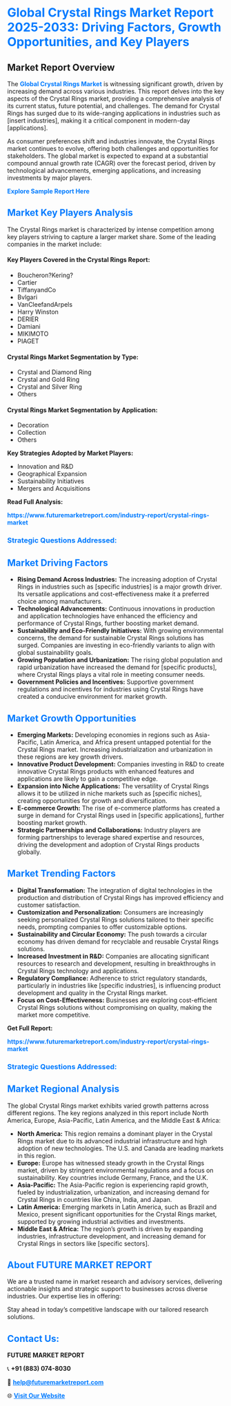 <h1 style="color: #007BFF;">Global Crystal Rings Market Report 2025-2033: Driving Factors, Growth Opportunities, and Key Players</h1>

<section id="overview">
<h2>Market Report Overview</h2>
<p>The <a href="https://www.futuremarketreport.com/industry-report/crystal-rings-market" style="color: #007BFF; text-decoration: none;"><strong>Global Crystal Rings Market</strong></a> is witnessing significant growth, driven by increasing demand across various industries. This report delves into the key aspects of the Crystal Rings market, providing a comprehensive analysis of its current status, future potential, and challenges. The demand for Crystal Rings has surged due to its wide-ranging applications in industries such as [insert industries], making it a critical component in modern-day [applications].</p>
<p>As consumer preferences shift and industries innovate, the Crystal Rings market continues to evolve, offering both challenges and opportunities for stakeholders. The global market is expected to expand at a substantial compound annual growth rate (CAGR) over the forecast period, driven by technological advancements, emerging applications, and increasing investments by major players.</p>
</section>

<section id="overview">
<p><a href="https://www.futuremarketreport.com/request-sample/reportId=55943" style="color: #007BFF; text-decoration: none;"><strong>Explore Sample Report Here</strong></a></p>
</section>

<section id="key-players">
<h2 style="color: #007BFF;">Market Key Players Analysis</h2>
<p>The Crystal Rings market is characterized by intense competition among key players striving to capture a larger market share. Some of the leading companies in the market include:</p>
<h4>Key Players Covered in the Crystal Rings Report:</h4>
<ul><li>Boucheron?Kering?</li><li>Cartier</li><li>TiffanyandCo</li><li>Bvlgari</li><li>VanCleefandArpels</li><li>Harry Winston</li><li>DERIER</li><li>Damiani</li><li>MIKIMOTO</li><li>PIAGET</li></ul>
<h4>Crystal Rings Market Segmentation by Type:</h4>
<ul><li>Crystal and Diamond Ring</li><li>Crystal and Gold Ring</li><li>Crystal and Silver Ring</li><li>Others</li></ul>

<h4>Crystal Rings Market Segmentation by Application:</h4>
<ul><li>Decoration</li><li>Collection</li><li>Others</li></ul>
<p><strong>Key Strategies Adopted by Market Players:</strong></p>
<ul>
<li>Innovation and R&D</li>
<li>Geographical Expansion</li>
<li>Sustainability Initiatives</li>
<li>Mergers and Acquisitions</li>
</ul>
</section>

<section>
<p><strong>Read Full Analysis: </strong></p><a href="https://www.futuremarketreport.com/industry-report/crystal-rings-market" style="color: #007BFF; text-decoration: none;"><strong>https://www.futuremarketreport.com/industry-report/crystal-rings-market</strong></a>
<h3 style="color: #007BFF;">Strategic Questions Addressed:</h3>
</section>

<section id="driving-factors">
<h2 style="color: #007BFF;">Market Driving Factors</h2>
<ul>
<li><strong>Rising Demand Across Industries:</strong> The increasing adoption of Crystal Rings in industries such as [specific industries] is a major growth driver. Its versatile applications and cost-effectiveness make it a preferred choice among manufacturers.</li>
<li><strong>Technological Advancements:</strong> Continuous innovations in production and application technologies have enhanced the efficiency and performance of Crystal Rings, further boosting market demand.</li>
<li><strong>Sustainability and Eco-Friendly Initiatives:</strong> With growing environmental concerns, the demand for sustainable Crystal Rings solutions has surged. Companies are investing in eco-friendly variants to align with global sustainability goals.</li>
<li><strong>Growing Population and Urbanization:</strong> The rising global population and rapid urbanization have increased the demand for [specific products], where Crystal Rings plays a vital role in meeting consumer needs.</li>
<li><strong>Government Policies and Incentives:</strong> Supportive government regulations and incentives for industries using Crystal Rings have created a conducive environment for market growth.</li>
</ul>
</section>

<section id="growth-opportunities">
<h2 style="color: #007BFF;">Market Growth Opportunities</h2>
<ul>
<li><strong>Emerging Markets:</strong> Developing economies in regions such as Asia-Pacific, Latin America, and Africa present untapped potential for the Crystal Rings market. Increasing industrialization and urbanization in these regions are key growth drivers.</li>
<li><strong>Innovative Product Development:</strong> Companies investing in R&D to create innovative Crystal Rings products with enhanced features and applications are likely to gain a competitive edge.</li>
<li><strong>Expansion into Niche Applications:</strong> The versatility of Crystal Rings allows it to be utilized in niche markets such as [specific niches], creating opportunities for growth and diversification.</li>
<li><strong>E-commerce Growth:</strong> The rise of e-commerce platforms has created a surge in demand for Crystal Rings used in [specific applications], further boosting market growth.</li>
<li><strong>Strategic Partnerships and Collaborations:</strong> Industry players are forming partnerships to leverage shared expertise and resources, driving the development and adoption of Crystal Rings products globally.</li>
</ul>
</section>

<section id="trending-factors">
<h2 style="color: #007BFF;">Market Trending Factors</h2>
<ul>
<li><strong>Digital Transformation:</strong> The integration of digital technologies in the production and distribution of Crystal Rings has improved efficiency and customer satisfaction.</li>
<li><strong>Customization and Personalization:</strong> Consumers are increasingly seeking personalized Crystal Rings solutions tailored to their specific needs, prompting companies to offer customizable options.</li>
<li><strong>Sustainability and Circular Economy:</strong> The push towards a circular economy has driven demand for recyclable and reusable Crystal Rings solutions.</li>
<li><strong>Increased Investment in R&D:</strong> Companies are allocating significant resources to research and development, resulting in breakthroughs in Crystal Rings technology and applications.</li>
<li><strong>Regulatory Compliance:</strong> Adherence to strict regulatory standards, particularly in industries like [specific industries], is influencing product development and quality in the Crystal Rings market.</li>
<li><strong>Focus on Cost-Effectiveness:</strong> Businesses are exploring cost-efficient Crystal Rings solutions without compromising on quality, making the market more competitive.</li>
</ul>
</section>

<section>
<p><strong>Get Full Report: </strong></p><a href="https://www.futuremarketreport.com/industry-report/crystal-rings-market" style="color: #007BFF; text-decoration: none;"><strong>https://www.futuremarketreport.com/industry-report/crystal-rings-market</strong></a>
<h3 style="color: #007BFF;">Strategic Questions Addressed:</h3>
</section>


<section id="regional-analysis">
<h2 style="color: #007BFF;">Market Regional Analysis</h2>
<p>The global Crystal Rings market exhibits varied growth patterns across different regions. The key regions analyzed in this report include North America, Europe, Asia-Pacific, Latin America, and the Middle East & Africa:</p>
<ul>
<li><strong>North America:</strong> This region remains a dominant player in the Crystal Rings market due to its advanced industrial infrastructure and high adoption of new technologies. The U.S. and Canada are leading markets in this region.</li>
<li><strong>Europe:</strong> Europe has witnessed steady growth in the Crystal Rings market, driven by stringent environmental regulations and a focus on sustainability. Key countries include Germany, France, and the U.K.</li>
<li><strong>Asia-Pacific:</strong> The Asia-Pacific region is experiencing rapid growth, fueled by industrialization, urbanization, and increasing demand for Crystal Rings in countries like China, India, and Japan.</li>
<li><strong>Latin America:</strong> Emerging markets in Latin America, such as Brazil and Mexico, present significant opportunities for the Crystal Rings market, supported by growing industrial activities and investments.</li>
<li><strong>Middle East & Africa:</strong> The region’s growth is driven by expanding industries, infrastructure development, and increasing demand for Crystal Rings in sectors like [specific sectors].</li>
</ul>
</section>

<footer>
<h2 style="color: #007BFF;">About FUTURE MARKET REPORT</h2>
<p>We are a trusted name in market research and advisory services, delivering actionable insights and strategic support to businesses across diverse industries. Our expertise lies in offering:</p>

<p>Stay ahead in today’s competitive landscape with our tailored research solutions.</p>

<h2 style="color: #007BFF;">Contact Us:</h2>
<p><strong>FUTURE MARKET REPORT</strong></p>
<p>📞 <strong>+91 (883) 074-8030</strong></p>
<p>📧 <strong><a href="mailto:help@futuremarketreport.com" style="color: #007BFF;">help@futuremarketreport.com</a></strong></p>
<p>🌐 <strong><a href="https://www.futuremarketreport.com/" style="color: #007BFF;">Visit Our Website</a></strong></p>
</footer>